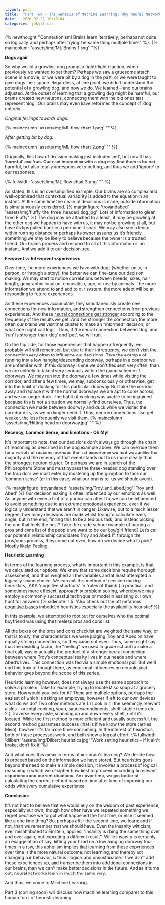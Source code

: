 ```yaml
---
layout: post
title:  "Part Two - The Genesis of Machine Learning: Why Neural Networks look like Our Brains"
date:   2020-02-21 10:46:04
categories: jekyll css
---
```

{% newthought ''Connectionism! Brains learn iteratively, perhaps not quite so logically, and perhaps after trying the same thing multiple times" %}.
{% maincolumn 'assets/img/ML Brains 1.png'  ''%}

<!--more-->

**Dogs again**

So why would a growling dog prompt a fight/flight reaction, when previously we wanted to pet them? Perhaps we saw a gruesome attach scene in a movie, or we were bit by a dog in the past, or we were taught to give dogs their space. Regardless, at one point, we didn’t understand the potential of a growling dog, and now we do. We learned – and our brains adjusted. At the outset of learning that a growling dog might be harmful, our brains created new neurons, connecting them with the old ones that represent ‘dog’. Our brains may even have reformed the concept of ‘dog’ entirely.

*Original feelings towards dogs:*

{% maincolumn 'assets/img/ML flow chart 1.png' "" %}                            

*After getting bit by dog:*

{% maincolumn 'assets/img/ML flow chart 2.png' "" %}                            

Originally, this flow of decision making just included ‘pet’, but now it has ‘harmful’ and ‘run. Our next interaction with a dog may find them to be not harmful, but also totally unresponsive to petting, and thus we add ‘ignore’ to our responses.

{% fullwidth 'assets/img/ML flow chart 3.png' "" %}                            

As stated, this is an oversimplified example. Our brains are so complex and well-optimized that contextual variability is added to the equation in an instant. At the same time the chain of decisions is made, outside information is simultaneously considered. {% marginfigure 'troyandabed' 'assets/img/fluffy_the_three_headed_dog.jpg' 'Lots of information to glean from Fluffy.' %} The dog may be attached to a leash, it may be growling at the other dog we happen to have with us, it may not be growling at all, but have its lips pulled back in a permanent snarl. We may also see a fence within running distance or perhaps its owner assures us it’s friendly, something we may be likely to believe because the owner is a trusted friend. Our brains process and respond to all of this information in an instant. And we add it to our decision tree.

**Frequent vs Infrequent experiences**

Over time, the more experiences we have with dogs (whether on tv, in person, or through a story), the better we can fine-tune our decision making. We may start to notice correlations between breeds, sizes, hair length, geographic location, emaciation, age, or nearby animals. The more information we attend to and add to our system, the more adept will be at responding to future experiences.

As these experiences accumulate, they simultaneously create new connections for new information, and strengthen connections from previous experiences. And these [neural connections get stronger](http://scienceoflearning.jhu.edu/research/how-does-learning-impact-neural-networks-in-the-primary-visual-cortex) according to the frequency of the results we get. And the stronger the connection, the more often our brains will visit that cluster to make an “informed” decision; or what one might call logic. Thus, if the neural connection between ‘dog’ and ‘run’ is stronger than ‘dog’ and ‘pet’, we will run. 

On the flip side, for those experiences that happen infrequently, we probably will still remember, but due to their infrequency, we don't visit the connection very often to influence our decisions. Take the example of running into a low hanging/descending doorway, perhaps in a corridor we are unfamiliar with. If this doorway is one we don't frequent very often, than we are unlikely to take it very seriously within the grand scheme of doorways. We may run into the doorway a few times while visiting the corridor, and after a few times, we may, subconsciously or otherwise, get into the habit of ducking for this particular doorway. But take the corridor away and replace it with the normal doorways we are apt to come across, and we no longer duck. The habit of ducking was unable to be ingrained because this is not a situation we normally find ourselves. Thus, the connection we made between doorway and duck while we visited the corridor dies, as we no longer need it. Thus, neuron connections also get weaker, the less frequently we visit them.
{% maincolumn 'assets/img/Hitting head on doorway.jpg' "" %}                            

**Recency, Common Sense, and Emotions - Oh My!**

It's important to note, that our decisions don't always go through the chain of reasoning as described in the dog example above. We can override them for a variety of reasons: perhaps the last experience we had was unlike the majority and the recency of that event stands out to us more clearly than the strongest neuron cluster. Or perhaps we are in search of the Philosopher’s Stone and must bypass the three-headed dog standing over the trap door we must enter by mustering up the gumption to face our ‘common sense’ (or in this case, what our brains tell us we should avoid).

{% marginfigure 'troyandabed' 'assets/img/Troy_and_abed.jpg' 'Troy and Abed' %}
Our decision making is often influenced by our emotions as well. As anyone with even a hint of a phobia can attest to, we can be influenced to avoid something due to an extreme emotional experience, even if we logically understand that we aren't in danger. Likewise, but to a much lesser degree, how many decisions are made whilst trying to calculate every angle, but in the end, finding this to be a tedious task, and instead picking the one that feels the best? Take the grade school example of making a pros and cons list of the people we want to be our boy/girl friend? Let’s call our potential relationship candidates Troy and Abed. If, through the pros/cons process, they come out even, how do we decide who to pick? Mostly likely: Feeling. 

**Heuristic Learning**

In terms of the learning process, what is important in this example, is that we calculated our options. We knew that some decisions require thorough assessment, and thus weighed all the variables and at least attempted a logically sound choice. We can call this method of decision making *heuristics*, (AKA 'cognitive shortcuts' or 'rules of thumb') a practical, and sometimes more efficient, approach to [problem solving](http://www.sfu.ca/~jeffpell/papers/RomanyciaPelletierHeuristics85.pdf), whereby we may employ a commonly successful technique or model in assisting our own hunt for answers.{% sidenote '1.5' 'Also check out the oft nefarious [cognitive biases](https://projects.iq.harvard.edu/expose/book/interactions-heuristics-and-biases-making-decisions) imbedded heuristics especially the availability heuristic!'%}

In this example, we attempted to root out for ourselves who the optimal boyfriend was using the timeless pros and cons list.

All the boxes on the pros and cons checklist are weighted the same way, or that is to say, the characteristics we were judging Troy and Abed on have equally strong connections, so they came out even. Thus, some might say that the deciding factor, the "feeling" we used in grade school to make a final call, was in actuality the product of a stronger neural connection between where Troy’s conceptual reality lives in our heads and where Abed’s lives. This connection was fed via a simple emotional pull. But we'll end this train of thought here, as emotional influences on neurological behavior goes beyond the scope of this series. 

Heuristic learning however, does not always use the same approach to solve a problem. Take for example, trying to locate Miso soup at a grocery store. How would you look for it? There are multiple options, perhaps the easiest of which is asking an employee, however if left to our own devices what do we do? Two other methods are 1.) Look in all the seemingly relevant aisles - oriental cooking, soup, sauces/condiments, shelf-stable items etc. 2.) Traverse every aisle, scanning up and down every shelf, until it's located. While the first method is more efficient and usually successful, the second method guarantees success (that is if we know the store carries Miso), however it's far more time-consuming. In the interest of heuristics, both of these processes work, and both show a logical effort. 
{% fullwidth 'dilbert' 'assets/img/Dilbert heuristics.jpg' 'Work setting heuristics - if it ain't broke, don't fix it!'%}

And what does this mean in terms of our brain's learning? We decide how to proceed based on the information we have stored. But heuristics goes beyond the need to make a simple decision, it involves a process of logical reasoning in which we decipher how best to proceed according to relevant experience and current situations. And over time, we get better at calculating the correct method based on time after time of improving our odds with every cumulative experience.

**Conclusion**

It’s not hard to believe that we would rely on the wisdom of past experience, especially our own, though how often have we repeated something we regret because we forgot what happened the first time, or else it seemed like a one time thing? But perhaps after the second time, we learn; and if not, than we remember that we should have. Even the insanity witticism, ever misattributed to Einstein, applies: “Insanity is doing the same thing over and over again, but expecting a different result". While insanity is certainly an exaggeration of say, hitting your head on a low hanging doorway four times in a row, this aphorism implies that learning from these experiences over time is the more natural outcome; not learning, and thereby not changing our behavior, is thus illogical and unsustainable. If we don't add these experiences up, and transcribe them into additional connections in our brains, than we can't make better decisions in the future. And as it turns out, neural networks learn in much the same way.

And thus, we come to Machine Learning.

Part 3 (coming soon) will discuss how machine learning compares to this human form of heuristic learning. 